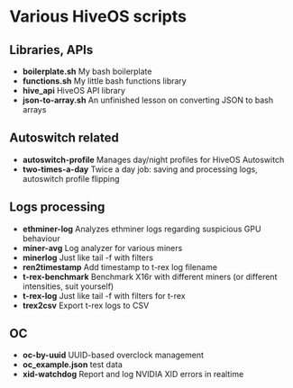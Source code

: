 # Various HiveOS scripts

## Libraries, APIs
- **boilerplate.sh**      My bash boilerplate
- **functions.sh**        My little bash functions library
- **hive_api**            HiveOS API library
- **json-to-array.sh**    An unfinished lesson on converting JSON to bash arrays

## Autoswitch related
- **autoswitch-profile**  Manages day/night profiles for HiveOS Autoswitch
- **two-times-a-day**     Twice a day job: saving and processing logs, autoswitch profile flipping

## Logs processing
- **ethminer-log**        Analyzes ethminer logs regarding suspicious GPU behaviour
- **miner-avg**           Log analyzer for various miners
- **minerlog**            Just like tail -f with filters
- **ren2timestamp**       Add timestamp to t-rex log filename
- **t-rex-benchmark**     Benchmark X16r with different miners (or different intensities, suit yourself)
- **t-rex-log**           Just like tail -f with filters for t-rex
- **trex2csv**            Export t-rex logs to CSV

## OC
- **oc-by-uuid**          UUID-based overclock management
- **oc_example.json**     test data
- **xid-watchdog**        Report and log NVIDIA XID errors in realtime
